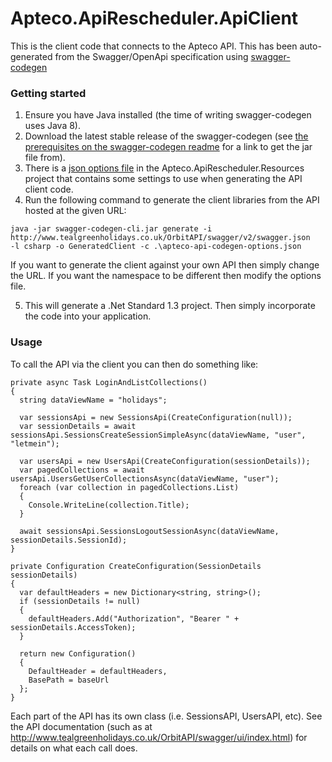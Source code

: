 # Apteco.ApiRescheduler.ApiClient
This is the client code that connects to the Apteco API.  This has been auto-generated from the
Swagger/OpenApi specification using [swagger-codegen](https://github.com/swagger-api/swagger-codegen)

### Getting started
1. Ensure you have Java installed (the time of writing swagger-codegen uses Java 8).
2. Download the latest stable release of the swagger-codegen (see 
[the prerequisites on the swagger-codegen readme](https://github.com/swagger-api/swagger-codegen#prerequisites)
for a link to get the jar file from).
3. There is a [json options file](../Apteco.ApiRescheduler.Resources/apteco-api-codegen-options.json)
in the Apteco.ApiRescheduler.Resources project that contains some settings to use when generating the
API client code.
4. Run the following command to generate the client libraries from the API hosted at the given URL:

```
java -jar swagger-codegen-cli.jar generate -i http://www.tealgreenholidays.co.uk/OrbitAPI/swagger/v2/swagger.json
-l csharp -o GeneratedClient -c .\apteco-api-codegen-options.json
```

If you want to generate the client against your own API then simply change the URL.  If you want the
namespace to be different then modify the options file.

5. This will generate a .Net Standard 1.3 project.  Then simply incorporate the code into your application.

### Usage
To call the API via the client you can then do something like:

```
private async Task LoginAndListCollections()
{
  string dataViewName = "holidays";

  var sessionsApi = new SessionsApi(CreateConfiguration(null));
  var sessionDetails = await sessionsApi.SessionsCreateSessionSimpleAsync(dataViewName, "user", "letmein");

  var usersApi = new UsersApi(CreateConfiguration(sessionDetails));
  var pagedCollections = await usersApi.UsersGetUserCollectionsAsync(dataViewName, "user");
  foreach (var collection in pagedCollections.List)
  {
    Console.WriteLine(collection.Title);
  }

  await sessionsApi.SessionsLogoutSessionAsync(dataViewName, sessionDetails.SessionId);
}

private Configuration CreateConfiguration(SessionDetails sessionDetails)
{
  var defaultHeaders = new Dictionary<string, string>();
  if (sessionDetails != null)
  {
    defaultHeaders.Add("Authorization", "Bearer " + sessionDetails.AccessToken);
  }

  return new Configuration()
  {
    DefaultHeader = defaultHeaders,
    BasePath = baseUrl
  };
}
```

Each part of the API has its own class (i.e. SessionsAPI, UsersAPI, etc).  See the API documentation
(such as at http://www.tealgreenholidays.co.uk/OrbitAPI/swagger/ui/index.html) for details on what each call does.